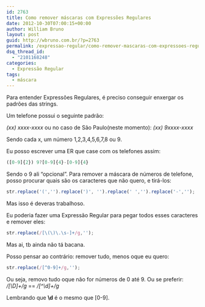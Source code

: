 ```yaml
---
id: 2763
title: Como remover máscaras com Expressões Regulares
date: 2012-10-30T07:00:15+00:00
author: William Bruno
layout: post
guid: http://wbruno.com.br/?p=2763
permalink: /expressao-regular/como-remover-mascaras-com-expressoes-regulares/
dsq_thread_id:
  - "2101168248"
categories:
  - Expressão Regular
tags:
  - máscara
---
```

Para entender Expressões Regulares, é preciso conseguir enxergar os padrões das strings.

Um telefone possui o seguinte padrão:

<var>(xx) xxxx-xxxx</var> ou no caso de São Paulo(neste momento): <var>(xx) 9xxxx-xxxx</var>
  
Sendo cada x, um número 1,2,3,4,5,6,7,8 ou 9.

Eu posso escrever uma ER que case com os telefones assim:

``` js
([0-9]{2}) 9?[0-9]{4}-[0-9]{4}
```

Sendo o 9 ali &#8220;opcional&#8221;. Para remover a máscara de números de telefone, posso procurar quais são os caracteres que não quero, e tirá-los:

``` js
str.replace('(','').replace(')', '').replace(' ','').replace('-','');
```

Mas isso é deveras trabalhoso.

Eu poderia fazer uma Expressão Regular para pegar todos esses caracteres e remover eles:

``` js
str.replace(/[\(\)\.\s-]+/g,'');
```

Mas ai, tb ainda não tá bacana.

Posso pensar ao contrário: remover tudo, menos oque eu quero:

``` js
str.replace(/[^0-9]+/g,'');
```

Ou seja, removo tudo oque não for números de 0 até 9. Ou se preferir: <var>/[\D]+/g</var> == <var>/[^\d]+/g</var>

Lembrando que **\d** é o mesmo que [0-9].